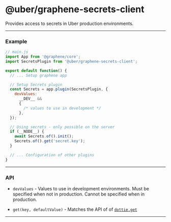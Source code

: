 # @uber/graphene-secrets-client

Provides access to secrets in Uber production environments.

---

### Example

```js
// main.js
import App from '@graphene/core';
import SecretsPlugin from '@uber/graphene-secrets-client';

export default function() {
  // ... Setup graphene app

  // Setup Secrets plugin
  const Secrets = app.plugin(SecretsPlugin, {
    devValues:
      __DEV__ &&
      {
        /* values to use in development */
      },
  });

  // Using secrets - only possible on the server
  if (__NODE__) {
    await Secrets.of().init();
    Secrets.of().get('secret.key');
  }

  // ... Configuration of other plugins
}
```

---

### API

* `devValues` - Values to use in development environments. Must be specified when not in production. Cannot be specified when in production.

* `get(key, defaultValue)` - Matches the API of of [`dottie.get`](https://www.npmjs.com/package/dottie#get-value)

---


